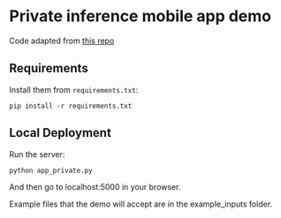 # Private inference mobile app demo

Code adapted from [this repo](https://github.com/avinassh/pytorch-flask-api-heroku)

## Requirements

Install them from `requirements.txt`:

    pip install -r requirements.txt


## Local Deployment

Run the server:

    python app_private.py

And then go to localhost:5000 in your browser.

Example files that the demo will accept are in the example_inputs folder.
